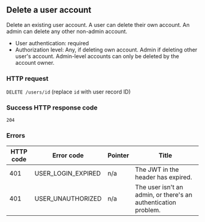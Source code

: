 ## Delete a user account

Delete an existing user account. A user can delete their own account. An admin can delete any other non-admin account.

* User authentication: required
* Authorization level: Any, if deleting own account. Admin if deleting other user's account. Admin-level accounts can only be deleted by the account owner.

### HTTP request

`DELETE /users/id` (replace `id` with user record ID)

### Success HTTP response code

`204`


### Errors

HTTP code | Error code | Pointer | Title
--------- | ---------- | ------- | -----
401 | USER_LOGIN_EXPIRED | n/a | The JWT in the header has expired.
401 | USER_UNAUTHORIZED | n/a | The user isn't an admin, or there's an authentication problem.
